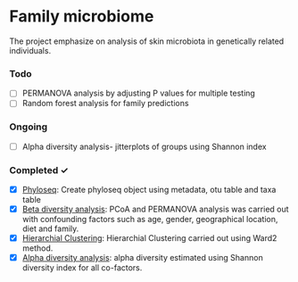 # Family microbiome
The project emphasize on analysis of skin microbiota in genetically related individuals.

### Todo

- [ ] PERMANOVA analysis by adjusting P values for multiple testing 
- [ ] Random forest analysis for family predictions

### Ongoing

- [ ] Alpha diversity analysis- jitterplots of groups using Shannon index 

### Completed ✓

- [x] [Phyloseq](Phyloseq.Rmd): Create phyloseq object using metadata, otu table and taxa table
- [x] [Beta diversity analysis](Betadiversity.md): PCoA and PERMANOVA analysis was carried out with confounding factors such as age, gender, geographical location, diet and family.
- [x] [Hierarchial Clustering](HierarchialClustering.md): Hierarchial Clustering carried out using Ward2 method.
- [x] [Alpha diversity analysis](Alphadiversity.md): alpha diversity estimated using Shannon diversity index for all co-factors.
